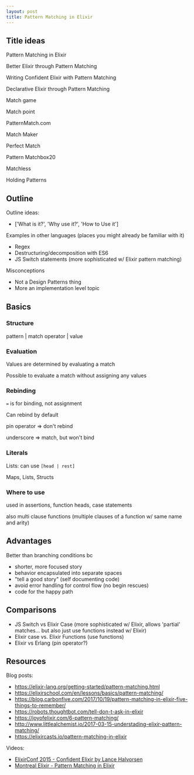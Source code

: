 ```yaml
---
layout: post
title: Pattern Matching in Elixir
---
```


## Title ideas

Pattern Matching in Elixir

Better Elixir through Pattern Matching

Writing Confident Elixir with Pattern Matching

Declarative Elixir through Pattern Matching

Match game

Match point

PatternMatch.com

Match Maker

Perfect Match

Pattern Matchbox20

Matchless

Holding Patterns


## Outline

Outline ideas:  
- ['What is it?', 'Why use it?', 'How to Use it']


Examples in other languages (places you might already be familiar with it)  
- Regex
- Destructuring/decomposition with ES6
- JS Switch statements (more sophisticated w/ Elixir pattern matching)


Misconceptions
- Not a Design Patterns thing
- More an implementation level topic


## Basics

### Structure

pattern | match operator | value

### Evaluation

Values are determined by evaluating a match

Possible to evaluate a match without assigning any values


### Rebinding

`=` is for binding, not assignment

Can rebind by default

pin operator => don't rebind

underscore => match, but won't bind


### Literals

Lists: can use `[head | rest]`

Maps, Lists, Structs


### Where to use

used in assertions, function heads, case statements

also multi clause functions (multiple clauses of a function w/ same name and arity)


## Advantages

Better than branching conditions bc  
  - shorter, more focused story
  - behavior encapsulated into separate spaces
  - "tell a good story" (self documenting code)
  - avoid error handling for control flow (no begin rescues)
  - code for the happy path

## Comparisons

- JS Switch vs Elixir Case (more sophisticated w/ Elixir, allows 'partial' matches... but also just use functions instead w/ Elixir)
- Elixir case vs. Elixir Functions (use functions)
- Elixir vs Erlang (pin operator?)


## Resources

Blog posts:  
- https://elixir-lang.org/getting-started/pattern-matching.html
- https://elixirschool.com/en/lessons/basics/pattern-matching/
- https://blog.carbonfive.com/2017/10/19/pattern-matching-in-elixir-five-things-to-remember/
- https://robots.thoughtbot.com/tell-don-t-ask-in-elixir
- https://joyofelixir.com/6-pattern-matching/
- http://www.littlealchemist.io/2017-03-15-understading-elixir-pattern-matching/
- https://elixircasts.io/pattern-matching-in-elixir

Videos:  
- [ElixirConf 2015 - Confident Elixir by Lance Halvorsen](https://www.youtube.com/watch?v=E-3G7g0Dm7c)
- [Montreal Elixir - Pattern Matching in Elixir](https://www.youtube.com/watch?v=nEUHb7RJspQ&list=PLCFmW8UCDqfCA9kpbFirPEDoQYc9nCy_W&index=2&t=5s)
